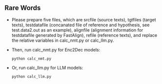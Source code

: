 ## Rare Words
- Please prepare five files, which are srcfile (source texts), tgtfiles (target texts), testdatafile (concanated file of reference and hypothesis, see test.data2.out as an example), alignfile (alignment information for testdatafile generated by FastAlign), refile (reference texts), and replace the relative variables in calc_nmt.py or calc_llm.py.

- Then, run calc_nmt.py for Enc2Dec models:
    ```
    python calc_nmt.py
    ```
- Or, run calc_llm.py for LLM models:
    ```
    python calc_llm.py
    ```